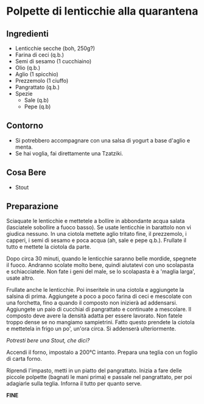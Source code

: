 # Polpette di lenticchie alla quarantena

## Ingredienti

-	Lenticchie secche (boh, 250g?)
-	Farina di ceci (q.b.)
-	Semi di sesamo (1 cucchiaino)
-	Olio (q.b.)
-	Aglio (1 spicchio)
-	Prezzemolo (1 ciuffo)
-	Pangrattato (q.b.)
-	Spezie
    - 	Sale (q.b)
	-	Pepe (q.b)
	
## Contorno

-	Si potrebbero accompagnare con una salsa di yogurt a base d'aglio e menta.
-	Se hai voglia, fai direttamente una Tzatziki.

## Cosa Bere

-	Stout

## Preparazione

Sciaquate le lenticchie e mettetele a bollire in abbondante acqua salata (lasciatele sobollire a fuoco basso). 
Se usate lenticchie in barattolo non vi giudica nessuno.
In una ciotola mettete aglio tritato fine, il prezzemolo, i capperi, i semi di sesamo e poca acqua (ah, sale e pepe q.b.).
Frullate il tutto e mettete la ciotola da parte.

Dopo circa 30 minuti, quando le lenticchie saranno belle mordide, spegnete il fuoco. 
Andranno scolate molto bene, quindi aiutatevi con uno scolapasta e schiacciatele.
Non fate i geni del male, se lo scolapasta è a 'maglia larga', usate altro.

Frullate anche le lenticchie. Poi inseritele in una ciotola e aggiungete la salsina di prima.
Aggiungete a poco a poco farina di ceci e mescolate con una forchetta, fino a quando il composto non inizierà ad addensarsi.
Aggiungete un paio di cucchiai di pangrattato e continuate a mescolare.
Il composto deve avere la densità adatta per essere lavorato. Non fatele troppo dense se no mangiamo sampietrini.
Fatto questo prendete la ciotola e mettetela in frigo un po', un'ora circa. Si addenserà ulteriormente.

*Potresti bere una Stout, che dici?*

Accendi il forno, impostalo a 200°C intanto. Prepara una teglia con un foglio di carta forno.

Riprendi l'impasto, metti in un piatto del pangrattato. 
Inizia a fare delle piccole polpette (bagnati le mani prima) e passale nel pangrattato, per poi adagiarle sulla teglia.
Inforna il tutto per quanto serve. 

**FINE**
